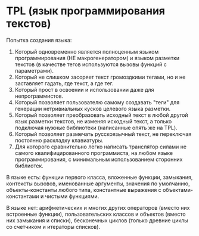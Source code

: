 # TPL (язык программирования текстов)

Попытка создания языка:

1. Который одновременно является полноценным языком программирования (НЕ макрогенератором) и языком разметки текстов (в качестве тегов используются вызовы функций с параметрами).
1. Который не слишком засоряет текст громоздкими тегами, но и не заставляет гадать, где текст, а где тег.
1. Который прост в освоении и использовании даже для непрограммистов.
1. Который позволяет пользователю самому создавать "теги" для генерации нетривиальных кусков целевого языка разметки.
1. Который позволяет преобразовать исходный текст в любой другой язык разметки текстов, не изменяя исходный текст, а только подключая нужные библиотеки (написанные опять же на TPL).
1. Который позволяет размечать русскоязычный текст, не переключая постоянно раскладку клавиатуры.
1. Для которого сравнительно легко написать транслятор силами не самого квалифицированного программиста, на любом языке программирования, с минимальным использованием сторонних библиотек.

В языке есть: функции первого класса, вложенные функции, замыкания, контексты вызовов, именованные аргументы, значения по умолчанию, объекты-константы любого типа, константные выражения с объектами-константами и чистыми функциями.

В языке нет: арифметических и многих других операторов (вместо них встроенные функции), пользовательских классов и объектов (вместо них замыкания и списки), бесконечных циклов (только древние циклы со счетчиком и итераторы списков).